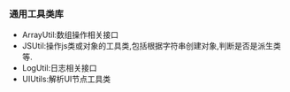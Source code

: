 ### 通用工具类库
- ArrayUtil:数组操作相关接口
- JSUtil:操作js类或对象的工具类,包括根据字符串创建对象,判断是否是派生类等.
- LogUtil:日志相关接口
- UIUtils:解析UI节点工具类

